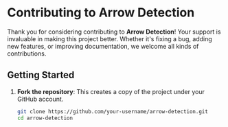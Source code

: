 # Contributing to Arrow Detection

Thank you for considering contributing to **Arrow Detection**! Your support is invaluable in making this project better. Whether it's fixing a bug, adding new features, or improving documentation, we welcome all kinds of contributions.

## Getting Started

1. **Fork the repository**: This creates a copy of the project under your GitHub account.
   ```bash
   git clone https://github.com/your-username/arrow-detection.git
   cd arrow-detection
